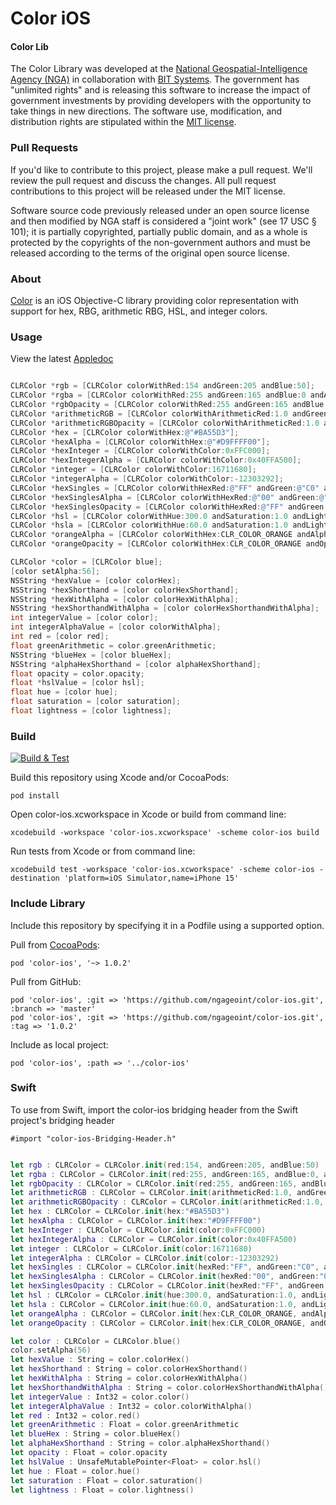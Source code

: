 # Color iOS

#### Color Lib ####

The Color Library was developed at the [National Geospatial-Intelligence Agency (NGA)](http://www.nga.mil/) in collaboration with [BIT Systems](https://www.caci.com/bit-systems/). The government has "unlimited rights" and is releasing this software to increase the impact of government investments by providing developers with the opportunity to take things in new directions. The software use, modification, and distribution rights are stipulated within the [MIT license](http://choosealicense.com/licenses/mit/).

### Pull Requests ###
If you'd like to contribute to this project, please make a pull request. We'll review the pull request and discuss the changes. All pull request contributions to this project will be released under the MIT license.

Software source code previously released under an open source license and then modified by NGA staff is considered a "joint work" (see 17 USC § 101); it is partially copyrighted, partially public domain, and as a whole is protected by the copyrights of the non-government authors and must be released according to the terms of the original open source license.

### About ###

[Color](http://ngageoint.github.io/color-ios/) is an iOS Objective-C library providing color representation with support for hex, RBG, arithmetic RBG, HSL, and integer colors.

### Usage ###

View the latest [Appledoc](http://ngageoint.github.io/color-ios/docs/api/)

```objectivec

CLRColor *rgb = [CLRColor colorWithRed:154 andGreen:205 andBlue:50];
CLRColor *rgba = [CLRColor colorWithRed:255 andGreen:165 andBlue:0 andAlpha:64];
CLRColor *rgbOpacity = [CLRColor colorWithRed:255 andGreen:165 andBlue:0 andOpacity:0.25];
CLRColor *arithmeticRGB = [CLRColor colorWithArithmeticRed:1.0 andGreen:0.64705882352 andBlue:0.0];
CLRColor *arithmeticRGBOpacity = [CLRColor colorWithArithmeticRed:1.0 andGreen:0.64705882352 andBlue:0.0 andOpacity:0.25098039215];
CLRColor *hex = [CLRColor colorWithHex:@"#BA55D3"];
CLRColor *hexAlpha = [CLRColor colorWithHex:@"#D9FFFF00"];
CLRColor *hexInteger = [CLRColor colorWithColor:0xFFC000];
CLRColor *hexIntegerAlpha = [CLRColor colorWithColor:0x40FFA500];
CLRColor *integer = [CLRColor colorWithColor:16711680];
CLRColor *integerAlpha = [CLRColor colorWithColor:-12303292];
CLRColor *hexSingles = [CLRColor colorWithHexRed:@"FF" andGreen:@"C0" andBlue:@"CB"];
CLRColor *hexSinglesAlpha = [CLRColor colorWithHexRed:@"00" andGreen:@"00" andBlue:@"00" andAlpha:@"80"];
CLRColor *hexSinglesOpacity = [CLRColor colorWithHexRed:@"FF" andGreen:@"A5" andBlue:@"00" andOpacity:0.25];
CLRColor *hsl = [CLRColor colorWithHue:300.0 andSaturation:1.0 andLightness:0.2509804];
CLRColor *hsla = [CLRColor colorWithHue:60.0 andSaturation:1.0 andLightness:0.5 andAlpha:0.85098039215];
CLRColor *orangeAlpha = [CLRColor colorWithHex:CLR_COLOR_ORANGE andAlpha:120];
CLRColor *orangeOpacity = [CLRColor colorWithHex:CLR_COLOR_ORANGE andOpacity:0.25];

CLRColor *color = [CLRColor blue];
[color setAlpha:56];
NSString *hexValue = [color colorHex];
NSString *hexShorthand = [color colorHexShorthand];
NSString *hexWithAlpha = [color colorHexWithAlpha];
NSString *hexShorthandWithAlpha = [color colorHexShorthandWithAlpha];
int integerValue = [color color];
int integerAlphaValue = [color colorWithAlpha];
int red = [color red];
float greenArithmetic = color.greenArithmetic;
NSString *blueHex = [color blueHex];
NSString *alphaHexShorthand = [color alphaHexShorthand];
float opacity = color.opacity;
float *hslValue = [color hsl];
float hue = [color hue];
float saturation = [color saturation];
float lightness = [color lightness];

```

### Build ###

[![Build & Test](https://github.com/ngageoint/color-ios/workflows/Build%20&%20Test/badge.svg)](https://github.com/ngageoint/color-ios/actions/workflows/build-test.yml)

Build this repository using Xcode and/or CocoaPods:

    pod install

Open color-ios.xcworkspace in Xcode or build from command line:

    xcodebuild -workspace 'color-ios.xcworkspace' -scheme color-ios build

Run tests from Xcode or from command line:

    xcodebuild test -workspace 'color-ios.xcworkspace' -scheme color-ios -destination 'platform=iOS Simulator,name=iPhone 15'

### Include Library ###

Include this repository by specifying it in a Podfile using a supported option.

Pull from [CocoaPods](https://cocoapods.org/pods/color-ios):

    pod 'color-ios', '~> 1.0.2'

Pull from GitHub:

    pod 'color-ios', :git => 'https://github.com/ngageoint/color-ios.git', :branch => 'master'
    pod 'color-ios', :git => 'https://github.com/ngageoint/color-ios.git', :tag => '1.0.2'

Include as local project:

    pod 'color-ios', :path => '../color-ios'

### Swift ###

To use from Swift, import the color-ios bridging header from the Swift project's bridging header

    #import "color-ios-Bridging-Header.h"

```swift

let rgb : CLRColor = CLRColor.init(red:154, andGreen:205, andBlue:50)
let rgba : CLRColor = CLRColor.init(red:255, andGreen:165, andBlue:0, andAlpha:64)
let rgbOpacity : CLRColor = CLRColor.init(red:255, andGreen:165, andBlue:0, andOpacity:0.25)
let arithmeticRGB : CLRColor = CLRColor.init(arithmeticRed:1.0, andGreen:0.64705882352, andBlue:0.0)
let arithmeticRGBOpacity : CLRColor = CLRColor.init(arithmeticRed:1.0, andGreen:0.64705882352, andBlue:0.0, andOpacity:0.25098039215)
let hex : CLRColor = CLRColor.init(hex:"#BA55D3")
let hexAlpha : CLRColor = CLRColor.init(hex:"#D9FFFF00")
let hexInteger : CLRColor = CLRColor.init(color:0xFFC000)
let hexIntegerAlpha : CLRColor = CLRColor.init(color:0x40FFA500)
let integer : CLRColor = CLRColor.init(color:16711680)
let integerAlpha : CLRColor = CLRColor.init(color:-12303292)
let hexSingles : CLRColor = CLRColor.init(hexRed:"FF", andGreen:"C0", andBlue:"CB")
let hexSinglesAlpha : CLRColor = CLRColor.init(hexRed:"00", andGreen:"00", andBlue:"00", andAlpha:"80")
let hexSinglesOpacity : CLRColor = CLRColor.init(hexRed:"FF", andGreen:"A5", andBlue:"00", andOpacity:0.25)
let hsl : CLRColor = CLRColor.init(hue:300.0, andSaturation:1.0, andLightness:0.2509804)
let hsla : CLRColor = CLRColor.init(hue:60.0, andSaturation:1.0, andLightness:0.5, andAlpha:0.85098039215)
let orangeAlpha : CLRColor = CLRColor.init(hex:CLR_COLOR_ORANGE, andAlpha:120)
let orangeOpacity : CLRColor = CLRColor.init(hex:CLR_COLOR_ORANGE, andOpacity:0.25)

let color : CLRColor = CLRColor.blue()
color.setAlpha(56)
let hexValue : String = color.colorHex()
let hexShorthand : String = color.colorHexShorthand()
let hexWithAlpha : String = color.colorHexWithAlpha()
let hexShorthandWithAlpha : String = color.colorHexShorthandWithAlpha()
let integerValue : Int32 = color.color()
let integerAlphaValue : Int32 = color.colorWithAlpha()
let red : Int32 = color.red()
let greenArithmetic : Float = color.greenArithmetic
let blueHex : String = color.blueHex()
let alphaHexShorthand : String = color.alphaHexShorthand()
let opacity : Float = color.opacity
let hslValue : UnsafeMutablePointer<Float> = color.hsl()
let hue : Float = color.hue()
let saturation : Float = color.saturation()
let lightness : Float = color.lightness()

```
